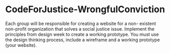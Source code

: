 # CodeForJustice-WrongfulConviction
Each group will be responsible for creating a website for a non- existent non-profit organization that solves a social justice issue. Implement the principles from design week to create a working  prototype. You must use the design thinking process, include a wireframe  and a working prototype (your website).
